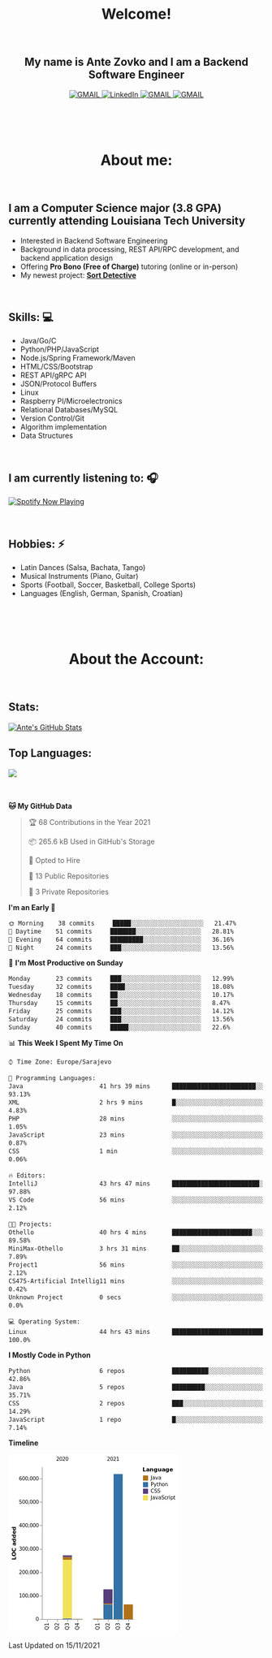 
<h1 align="center"> Welcome!</h1>
<br>

<h2 align="center">My name is Ante Zovko and I am a Backend Software Engineer</h2> 

<p align= "center">
  <a href="https://mail.google.com/mail/u/0/?view=cm&fs=1&to=antezovko.az@gmail.com&tf=1">
      <img alt="GMAIL" src="https://img.shields.io/badge/Email-Contact-darkred?style=for-the-badge&logo=gmail&labelColor=grey&logoColor=white" />
    </a>
 <a href="https://www.linkedin.com/in/antezovko/">
      <img alt="LinkedIn" src="https://img.shields.io/badge/LinkedIn-Connect-Blue?style=for-the-badge&logo=LinkedIn" />
    </a>
   <a href="https://www.instagram.com/zovkoante23/">
      <img alt="GMAIL" src="https://img.shields.io/badge/Instagram-Follow-E1306C?style=for-the-badge&logo=Instagram&logoColor=white" />
    </a>
   <a href="https://www.facebook.com/ZovkoAntee/">
      <img alt="GMAIL" src="https://img.shields.io/badge/Facebook-Add%20Friend-darkblue?style=for-the-badge&logo=Facebook&logoColor=white" />
    </a>

  </p>

<br>
<br>
<br>

<h1 align="center">About me:</h1>

<br>

## I am a Computer Science major (3.8 GPA) currently attending Louisiana Tech University
- Interested in Backend Software Engineering</h4>
- Background in data processing, REST API/RPC development, and backend application design
- Offering <b>Pro Bono (Free of Charge)</b> tutoring (online or in-person) 
- My newest project: <a target="_blank" href="https://www.sortdetective.com"><b>Sort Detective</b></a>

<br>

## Skills: 💻
- Java/Go/C
- Python/PHP/JavaScript
- Node.js/Spring Framework/Maven 
- HTML/CSS/Bootstrap
- REST API/gRPC API 
- JSON/Protocol Buffers
- Linux 
- Raspberry PI/Microelectronics
- Relational Databases/MySQL 
- Version Control/Git
- Algorithm implementation
- Data Structures


<br>

## I am currently listening to: 🎧
[<img src="https://novatorem-teal.vercel.app/api/spotify-playing" alt="Spotify Now Playing" width="500"/>](https://open.spotify.com/playlist/3Mo6ZdjhTCgj5o8CHs9q2I?si=xs8bzdcrSY2ld5fqCLj04Q)

<br>


## Hobbies: ⚡ 
- Latin Dances (Salsa, Bachata, Tango)
- Musical Instruments (Piano, Guitar)
- Sports (Football, Soccer, Basketball, College Sports)
- Languages (English, German, Spanish, Croatian)

<br>
<br>
<br>

<h1 align="center">About the Account:</h1>

<br>

## Stats: 
<a href="https://github.com/AnteZovko23">
  <img align="center" src="https://github-readme-stats.antezovko23.vercel.app/api?username=AnteZovko23&show_icons=true&line_height=27&count_private=true&title_color=ffffff&text_color=c9cacc&icon_color=2bbc8a&bg_color=1d1f21" alt="Ante's GitHub Stats" />
</a>


<br>

## Top Languages:
<img align="center" src="https://github-readme-stats.antezovko23.vercel.app/api/top-langs/?username=AnteZovko23&title_color=ffffff&text_color=c9cacc&icon_color=2bbc8a&bg_color=1d1f21" />






<br>
<br>
<br>


<!--START_SECTION:waka-->
**🐱 My GitHub Data** 

> 🏆 68 Contributions in the Year 2021
 > 
> 📦 265.6 kB Used in GitHub's Storage 
 > 
> 💼 Opted to Hire
 > 
> 📜 13 Public Repositories 
 > 
> 🔑 3 Private Repositories  
 > 
**I'm an Early 🐤** 

```text
🌞 Morning    38 commits     █████░░░░░░░░░░░░░░░░░░░░   21.47% 
🌆 Daytime    51 commits     ███████░░░░░░░░░░░░░░░░░░   28.81% 
🌃 Evening    64 commits     █████████░░░░░░░░░░░░░░░░   36.16% 
🌙 Night      24 commits     ███░░░░░░░░░░░░░░░░░░░░░░   13.56%

```
📅 **I'm Most Productive on Sunday** 

```text
Monday       23 commits     ███░░░░░░░░░░░░░░░░░░░░░░   12.99% 
Tuesday      32 commits     ████░░░░░░░░░░░░░░░░░░░░░   18.08% 
Wednesday    18 commits     ██░░░░░░░░░░░░░░░░░░░░░░░   10.17% 
Thursday     15 commits     ██░░░░░░░░░░░░░░░░░░░░░░░   8.47% 
Friday       25 commits     ███░░░░░░░░░░░░░░░░░░░░░░   14.12% 
Saturday     24 commits     ███░░░░░░░░░░░░░░░░░░░░░░   13.56% 
Sunday       40 commits     █████░░░░░░░░░░░░░░░░░░░░   22.6%

```


📊 **This Week I Spent My Time On** 

```text
⌚︎ Time Zone: Europe/Sarajevo

💬 Programming Languages: 
Java                     41 hrs 39 mins      ███████████████████████░░   93.13% 
XML                      2 hrs 9 mins        █░░░░░░░░░░░░░░░░░░░░░░░░   4.83% 
PHP                      28 mins             ░░░░░░░░░░░░░░░░░░░░░░░░░   1.05% 
JavaScript               23 mins             ░░░░░░░░░░░░░░░░░░░░░░░░░   0.87% 
CSS                      1 min               ░░░░░░░░░░░░░░░░░░░░░░░░░   0.06%

🔥 Editors: 
IntelliJ                 43 hrs 47 mins      ████████████████████████░   97.88% 
VS Code                  56 mins             ░░░░░░░░░░░░░░░░░░░░░░░░░   2.12%

🐱‍💻 Projects: 
Othello                  40 hrs 4 mins       ██████████████████████░░░   89.58% 
MiniMax-Othello          3 hrs 31 mins       ██░░░░░░░░░░░░░░░░░░░░░░░   7.89% 
Project1                 56 mins             ░░░░░░░░░░░░░░░░░░░░░░░░░   2.12% 
CS475-Artificial Intellig11 mins             ░░░░░░░░░░░░░░░░░░░░░░░░░   0.42% 
Unknown Project          0 secs              ░░░░░░░░░░░░░░░░░░░░░░░░░   0.0%

💻 Operating System: 
Linux                    44 hrs 43 mins      █████████████████████████   100.0%

```

**I Mostly Code in Python** 

```text
Python                   6 repos             ██████████░░░░░░░░░░░░░░░   42.86% 
Java                     5 repos             █████████░░░░░░░░░░░░░░░░   35.71% 
CSS                      2 repos             ███░░░░░░░░░░░░░░░░░░░░░░   14.29% 
JavaScript               1 repo              █░░░░░░░░░░░░░░░░░░░░░░░░   7.14%

```


**Timeline**

![Chart not found](https://raw.githubusercontent.com/AnteZovko23/AnteZovko23/master/charts/bar_graph.png) 


 Last Updated on 15/11/2021
<!--END_SECTION:waka-->


